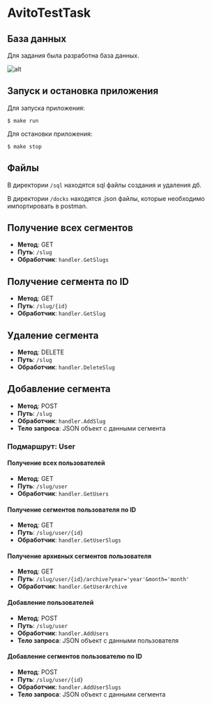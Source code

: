 # AvitoTestTask

## База данных

Для задания была разработна база данных.

![alt](https://i.imgur.com/V9HOOco.png)

## Запуск и остановка приложения

Для запуска приложения:

```
$ make run
```

Для остановки приложения:
```
$ make stop
```

## Файлы

В директории ```/sql``` находятся sql файлы создания и удаления дб.

В директории ```/docks``` находятся .json файлы, которые необходимо импортировать в postman.

## Получение всех сегментов

- **Метод**: GET
- **Путь**: `/slug`
- **Обработчик**: `handler.GetSlugs`

## Получение сегмента по ID

- **Метод**: GET
- **Путь**: `/slug/{id}`
- **Обработчик**: `handler.GetSlug`

## Удаление сегмента

- **Метод**: DELETE
- **Путь**: `/slug`
- **Обработчик**: `handler.DeleteSlug`

## Добавление сегмента

- **Метод**: POST
- **Путь**: `/slug`
- **Обработчик**: `handler.AddSlug`
- **Тело запроса**: JSON объект с данными сегмента

### Подмаршрут: User

#### Получение всех пользователей

- **Метод**: GET
- **Путь**: `/slug/user`
- **Обработчик**: `handler.GetUsers`

#### Получение сегментов пользователя по ID

- **Метод**: GET
- **Путь**: `/slug/user/{id}`
- **Обработчик**: `handler.GetUserSlugs`

#### Получение архивных сегментов пользователя

- **Метод**: GET
- **Путь**: `/slug/user/{id}/archive?year='year'&month='month'`
- **Обработчик**: `handler.GetUserArchive`


#### Добавление пользователей

- **Метод**: POST
- **Путь**: `/slug/user`
- **Обработчик**: `handler.AddUsers`
- **Тело запроса**: JSON объект с данными пользователя

#### Добавление сегментов пользователю по ID

- **Метод**: POST
- **Путь**: `/slug/user/{id}`
- **Обработчик**: `handler.AddUserSlugs`
- **Тело запроса**: JSON объект с данными сегмента
